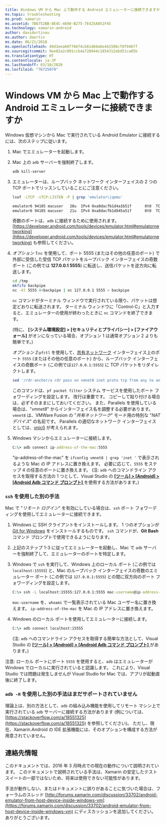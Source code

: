 ```yaml
---
title: Windows VM から Mac 上で動作する Android エミュレーターに接続できますか
ms.topic: troubleshooting
ms.prod: xamarin
ms.assetid: 7B6752BB-8E4C-4690-B275-7E425A051F45
ms.technology: xamarin-android
author: davidortinau
ms.author: daortin
ms.date: 06/21/2018
ms.openlocfilehash: 49d1eea60f766f4cb61484a6e441506cf8f046ff
ms.sourcegitcommit: 9ee02a2c091ccb4a728944c1854312ebd51ca05b
ms.translationtype: HT
ms.contentlocale: ja-JP
ms.lasthandoff: 03/10/2020
ms.locfileid: "76725079"
---
```

# <a name="is-it-possible-to-connect-to-android-emulators-running-on-a-mac-from-a-windows-vm"></a>Windows VM から Mac 上で動作する Android エミュレーターに接続できますか

Windows 仮想マシンから Mac で実行されている Android Emulator に接続するには、次のステップに従います。

1. Mac でエミュレーターを起動します。

2. Mac 上の `adb` サーバーを強制終了します。

    ```bash
    adb kill-server
    ```

3. エミュレーターは、ループバック ネットワーク インターフェイスの 2 つの TCP ポートでリッスンしていることにご注意ください。

    ```bash
    lsof -iTCP -sTCP:LISTEN -P | grep 'emulator\|qemu'

    emulator6 94105 macuser   20u  IPv4 0xa8dacfb1d4a1b51f      0t0  TCP localhost:5555 (LISTEN)
    emulator6 94105 macuser   21u  IPv4 0xa8dacfb1d845a51f      0t0  TCP localhost:5554 (LISTEN)
    ```

    奇数のポートは、`adb` に接続するために使用されます。 [https://developer.android.com/tools/devices/emulator.html#emulatornetworking](https://developer.android.com/tools/devices/emulator.html#emulatornetworking) も参照してください。

4. _オプション 1_:`nc` を使用して、ポート 5555 (またはその他の任意のポート) で外部に受信した受信 TCP パケットをループバック インターフェイスの奇数ポート (この例では **127.0.0.1 5555**) に転送し、送信パケットを逆方向に転送します。

    ```bash
    cd /tmp
    mkfifo backpipe
    nc -kl 5555 0<backpipe | nc 127.0.0.1 5555 > backpipe
    ```

    `nc` コマンドがターミナル ウィンドウで実行されている限り、パケットは想定どおりに転送されます。 ターミナル ウィンドウに「Control-C」と入力すると、エミュレーターの使用が終わったときに `nc` コマンドを終了できます。

    (特に、 **[システム環境設定] > [セキュリティとプライバシー] > [ファイアウォール]** がオンになっている場合、オプション 1 は通常オプション 2 よりも簡単です。)

    _オプション 2_:`pfctl` を使用して、[共有ネットワーク](https://kb.parallels.com/en/4948) インターフェイス上のポート `5555` (またはその他の任意のポート) から、ループバック インターフェイスの奇数ポート (この例では`127.0.0.1:5555`) に TCP パケットをリダイレクトします。

    ```bash
    sed '/rdr-anchor/a rdr pass on vmnet8 inet proto tcp from any to any port 5555 -> 127.0.0.1 port 5555' /etc/pf.conf | sudo pfctl -ef -
    ```

    このコマンドは、`pf packet filter` システム サービスを使用したポート フォワーディングを設定します。 改行は重要です。 コピーして貼り付ける場合は、必ずそのままにしておいてください。 また、Parallels を使用している場合は、"*vmnet8*" からインターフェイス名を調整する必要があります。 `vmnet8` は、VMWare Fusion の "*共有ネットワーク*" モード用の特別な "*NAT デバイス*" の名前です。 Parallels の適切なネットワーク インターフェイスとしては、[vnic0](https://download.parallels.com/doc/psbm/en/Parallels_Server_Bare_Metal_Users_Guide/29258.htm) が考えられます。

5. Windows マシンからエミュレーターに接続します。

    ```cmd
    C:\> adb connect ip-address-of-the-mac:5555
    ```

    "ip-address-of-the-mac" を `ifconfig vmnet8 | grep 'inet '` で表示されるような Mac の IP アドレスに置き換えます。 必要に応じて、`5555` をステップ 4 の任意のポートに置き換えます。 (注: `adb` へのコマンドライン アクセスを取得する方法の 1 つとして、Visual Studio の [ **[ツール] > [Android] > [Android Adb コマンド プロンプト]** ](~/cross-platform/troubleshooting/questions/version-logs.md#adb-logcat) を使用する方法があります。)

### <a name="alternate-technique-using-ssh"></a>`ssh` を使用した別の手法

Mac で "_リモート ログイン_" を有効にしている場合は、`ssh` ポート フォワーディングを使用してエミュレーターに接続できます。

1. Windows に SSH クライアントをインストールします。 1 つのオプションが [Git for Windows](https://git-for-windows.github.io/) をインストールするものです。 `ssh` コマンドが、**Git Bash** コマンド プロンプトで使用できるようになります。

2. 上記のステップ 1-3 に従ってエミュレーターを起動し、Mac で `adb` サーバーを強制終了して、エミュレーターのポートを特定します。

3. Windows で `ssh` を実行して、Windows 上のローカル ポート (この例では `localhost:15555`) と、Mac のループバック インターフェイスの奇数のエミュレーター ポート (この例では `127.0.0.1:5555`) との間に双方向のポート フォワーディングを設定します。

    ```cmd
    C:\> ssh -L localhost:15555:127.0.0.1:5555 mac-username@ip-address-of-the-mac
    ```

    `mac-username` を、`whoami` で一覧表示されている Mac ユーザー名に置き換えます。 `ip-address-of-the-mac` を Mac の IP アドレスに置き換えます。

4. Windows のローカル ポートを使用してエミュレーターに接続します。

    ```cmd
    C:\> adb connect localhost:15555
    ```

    (注: `adb` へのコマンドライン アクセスを取得する簡単な方法として、Visual Studio の [ **[ツール] > [Android] > [Android Adb コマンド プロンプト]** ](~/cross-platform/troubleshooting/questions/version-logs.md#adb-logcat) があります。)

注意: ローカル ポートにポート `5555` を使用すると、`adb` はエミュレーターが Windows でローカルに実行されていると認識します。 これにより、Visual Studio では問題は発生しませんが Visual Studio for Mac では、アプリが起動直後に終了します。

### <a name="alternate-technique-using-adb--h-is-not-yet-supported"></a>`adb -H` を使用した別の手法はまだサポートされていません

理論上は、別の方法として、`adb` の組み込み機能を使用してリモート マシン上で実行されている `adb` サーバーに接続する方法があります (例については、[https://stackoverflow.com/a/18551325](https://stackoverflow.com/a/18551325) を参照してください)。
ただし、現在、Xamarin.Android の IDE 拡張機能には、そのオプションを構成する方法が用意されていません。

## <a name="contact-information"></a>連絡先情報

このドキュメントでは、2016 年 3 月時点での現在の動作について説明されています。 このドキュメントで説明されている手法は、Xamarin の安定したテスト スイートの一部ではないため、将来は使用できない可能性があります。

手法が動作しない、またはドキュメントに誤りがあることに気づいた場合は、フォーラムのスレッド [http://forums.xamarin.com/discussion/33702/android-emulator-from-host-device-inside-windows-vm](https://forums.xamarin.com/discussion/33702/android-emulator-from-host-device-inside-windows-vm) にディスカッションを追加してください。
ありがとうございます。
